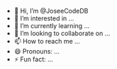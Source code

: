 - 👋 Hi, I’m @JoseeCodeDB
- 👀 I’m interested in ...
- 🌱 I’m currently learning ...
- 💞️ I’m looking to collaborate on ...
- 📫 How to reach me ...
- 😄 Pronouns: ...
- ⚡ Fun fact: ...

<!---
JoseeCodeDB/JoseeCodeDB is a ✨ special ✨ repository because its `README.md` (this file) appears on your GitHub profile.
You can click the Preview link to take a look at your changes.
--->
